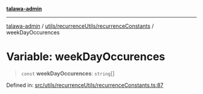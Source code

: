 [**talawa-admin**](../../../../README.md)

***

[talawa-admin](../../../../README.md) / [utils/recurrenceUtils/recurrenceConstants](../README.md) / weekDayOccurences

# Variable: weekDayOccurences

> `const` **weekDayOccurences**: `string`[]

Defined in: [src/utils/recurrenceUtils/recurrenceConstants.ts:87](https://github.com/gautam-divyanshu/talawa-admin/blob/619e831a8e34de2906df3277eb6df8b5309fb2fc/src/utils/recurrenceUtils/recurrenceConstants.ts#L87)
